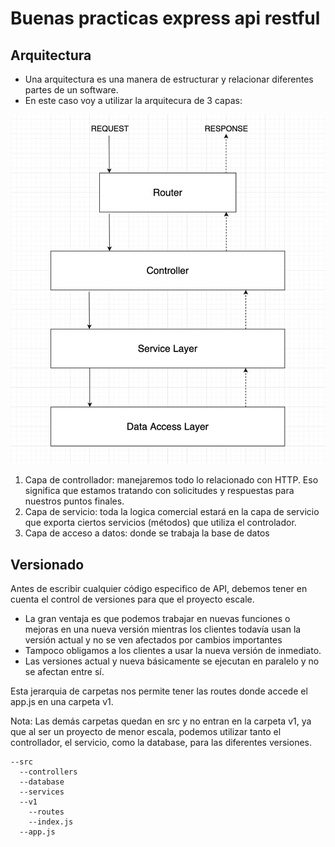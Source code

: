 # Buenas practicas express api restful

## Arquitectura

* Una arquitectura es una manera de estructurar y relacionar diferentes partes de un software.
* En este caso voy a utilizar la arquitecura de 3 capas:

![Arquitectura](./img/arquitectura.png)

1. Capa de controllador: manejaremos todo lo relacionado con HTTP. Eso significa que estamos tratando con solicitudes y respuestas para nuestros puntos finales.
2. Capa de servicio: toda la logica comercial estará en la capa de servicio que exporta ciertos servicios (métodos) que utiliza el controlador.
3. Capa de acceso a datos: donde se trabaja la base de datos


## Versionado

Antes de escribir cualquier código especifico de API, debemos tener en cuenta el control de versiones para que el proyecto escale.
* La gran ventaja es que podemos trabajar en nuevas funciones o mejoras en una nueva versión mientras los clientes todavía usan la versión actual y no se ven afectados por cambios importantes
* Tampoco obligamos a los clientes a usar la nueva versión de inmediato.
* Las versiones actual y nueva básicamente se ejecutan en paralelo y no se afectan entre sí.


Esta jerarquia de carpetas nos permite tener las routes donde accede el app.js en una carpeta v1.

Nota: Las demás carpetas quedan en src y no entran en la carpeta v1, ya que al ser un proyecto de menor escala, podemos utilizar tanto el controllador, el servicio, como la database, para las diferentes versiones.
```console
--src
  --controllers
  --database
  --services
  --v1
    --routes
    --index.js
  --app.js
```

